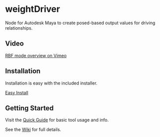 # weightDriver
Node for Autodesk Maya to create posed-based output values for driving relationships.

## Video
[RBF mode overview on Vimeo](https://vimeo.com/196583536)

## Installation
Installation is easy with the included installer.

[Easy Install](https://github.com/IngoClemens/weightDriver/wiki/Installation)

## Getting Started
Visit the [Quick Guide](https://github.com/IngoClemens/weightDriver/wiki/Quick-Guide) for basic tool usage and info.

See the [Wiki](https://github.com/IngoClemens/weightDriver/wiki) for full details.
